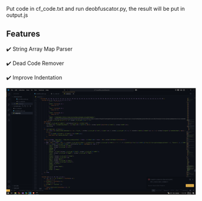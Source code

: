 Put code in cf_code.txt and run deobfuscator.py, the result will be put in output.js

## Features
✔️ String Array Map Parser

✔️​ Dead Code Remover

✔️ Improve Indentation

![ex](https://github.com/LOBYXLYX/cloudflare-deobfuscator/blob/main/image.png)
